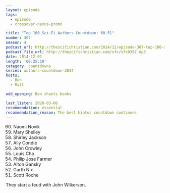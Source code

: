 ```yaml
---
layout: episode
tags:
  - episode
  - crossover-nexus-promo

title: "Top 100 Sci-Fi Authors Countdown: 60-51"
number: 307
season: 4
podcast_url: http://thescifichristian.com/2014/12/episode-307-top-100-sci-fi-authors-countdown-60-51/
podcast_file_url: http://thescifichristian.com/sfc/sfc0307.mp3
date: 2014-12-01
length: '00:25:19'
category: countdowns
series: authors-countdown-2014
hosts:
  - Ben
  - Matt

odd_opening: Ben chants books 

last_listen: 2020-03-06
recommendation: essential 
recommendation_reason: The best hiatus countdown continues
---
```


<ol start="60" reversed>
<li>Naomi Novik
<li>Mary Shelley
<li>Shirley Jackson
<li>Ally Condie
<li>John Crowley
<li>Louis Cha
<li>Philip Jose Farmer
<li>Alton Gansky
<li>Garth Nix
<li>Scott Roche
</ol>

They start a feud with John Wilkerson.